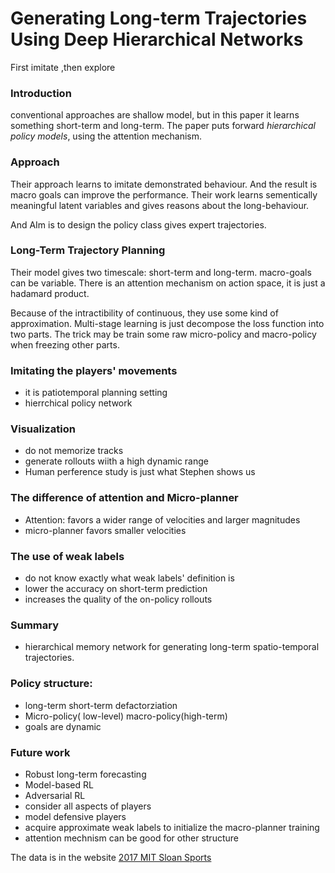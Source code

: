 # Generating Long-term Trajectories Using Deep Hierarchical Networks

First imitate ,then explore

### Introduction

conventional approaches are shallow model, but in this paper it learns something short-term and long-term. The paper puts forward *hierarchical policy models*, using the attention mechanism.

### Approach

Their approach learns to imitate demonstrated behaviour. And the result is macro goals can improve the performance. Their work learns sementically meaningful latent variables and gives reasons about the long-behaviour. 

And AIm is to design the policy class gives expert trajectories.

### Long-Term Trajectory Planning

Their model gives two timescale: short-term and long-term. macro-goals can be variable. There is an attention mechanism on action space, it is just a hadamard product.

Because of the intractibility of continuous, they use some kind of approximation. Multi-stage learning is just decompose the loss function into two parts. The trick may be train some raw micro-policy and macro-policy when freezing other parts.

### Imitating the players' movements

-   it is patiotemporal planning setting
-   hierrchical policy network

### Visualization

-   do not memorize tracks
-   generate rollouts wiith a high dynamic range
-   Human perference study is just what Stephen shows us

### The difference of attention and Micro-planner

-   Attention: favors a wider range of velocities and larger magnitudes
-   micro-planner favors smaller velocities

### The use of weak labels

-   do not know exactly what weak labels' definition is 
-   ​lower the accuracy on short-term prediction
-   increases the quality of the on-policy rollouts

### Summary

-   hierarchical memory network for generating long-term spatio-temporal trajectories.



### Policy structure:

-   long-term short-term defactorziation
-   Micro-policy( low-level) macro-policy(high-term)
-   goals are dynamic

### Future work

-   Robust long-term forecasting
-   Model-based RL
-   Adversarial RL
-   consider all aspects of players
-   model defensive players
-   acquire approximate weak labels to initialize the macro-planner training
-   attention mechnism can be good for other structure

The data is in the website [2017 MIT Sloan Sports](https://www.stats.com/data-science/)